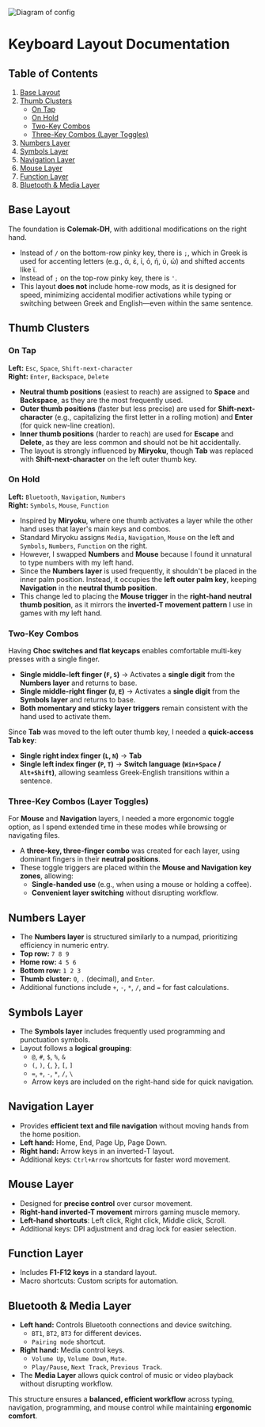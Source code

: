 ![Diagram of config](keymap-drawer/temper.svg)

# Keyboard Layout Documentation

## Table of Contents
1. [Base Layout](#base-layout)
2. [Thumb Clusters](#thumb-clusters)
   - [On Tap](#on-tap)
   - [On Hold](#on-hold)
   - [Two-Key Combos](#two-key-combos)
   - [Three-Key Combos (Layer Toggles)](#three-key-combos-layer-toggles)
3. [Numbers Layer](#numbers-layer)
4. [Symbols Layer](#symbols-layer)
5. [Navigation Layer](#navigation-layer)
6. [Mouse Layer](#mouse-layer)
7. [Function Layer](#function-layer)
8. [Bluetooth & Media Layer](#bluetooth-media-layer)

## Base Layout  
The foundation is **Colemak-DH**, with additional modifications on the right hand.  
- Instead of `/` on the bottom-row pinky key, there is `;`, which in Greek is used for accenting letters (e.g., ά, έ, ί, ό, ή, ύ, ώ) and shifted accents like ϊ.  
- Instead of `;` on the top-row pinky key, there is `'`.  
- This layout **does not** include home-row mods, as it is designed for speed, minimizing accidental modifier activations while typing or switching between Greek and English—even within the same sentence.  

## Thumb Clusters  

### On Tap  
**Left:** `Esc`, `Space`, `Shift-next-character`  
**Right:** `Enter`, `Backspace`, `Delete`  

- **Neutral thumb positions** (easiest to reach) are assigned to **Space** and **Backspace**, as they are the most frequently used.  
- **Outer thumb positions** (faster but less precise) are used for **Shift-next-character** (e.g., capitalizing the first letter in a rolling motion) and **Enter** (for quick new-line creation).  
- **Inner thumb positions** (harder to reach) are used for **Escape** and **Delete**, as they are less common and should not be hit accidentally.  
- The layout is strongly influenced by **Miryoku**, though **Tab** was replaced with **Shift-next-character** on the left outer thumb key.  

### On Hold  
**Left:** `Bluetooth`, `Navigation`, `Numbers`  
**Right:** `Symbols`, `Mouse`, `Function`  

- Inspired by **Miryoku**, where one thumb activates a layer while the other hand uses that layer's main keys and combos.  
- Standard Miryoku assigns `Media`, `Navigation`, `Mouse` on the left and `Symbols`, `Numbers`, `Function` on the right.  
- However, I swapped **Numbers** and **Mouse** because I found it unnatural to type numbers with my left hand.  
- Since the **Numbers layer** is used frequently, it shouldn't be placed in the inner palm position. Instead, it occupies the **left outer palm key**, keeping **Navigation** in the **neutral thumb position**.  
- This change led to placing the **Mouse trigger** in the **right-hand neutral thumb position**, as it mirrors the **inverted-T movement pattern** I use in games with my left hand.  

### Two-Key Combos  
Having **Choc switches and flat keycaps** enables comfortable multi-key presses with a single finger.  

- **Single middle-left finger (`F`, `S`)** → Activates a **single digit** from the **Numbers layer** and returns to base.  
- **Single middle-right finger (`U`, `E`)** → Activates a **single digit** from the **Symbols layer** and returns to base.  
- **Both momentary and sticky layer triggers** remain consistent with the hand used to activate them.  

Since **Tab** was moved to the left outer thumb key, I needed a **quick-access Tab key**:  
- **Single right index finger (`L`, `N`)** → **Tab**  
- **Single left index finger (`P`, `T`)** → **Switch language (`Win+Space` / `Alt+Shift`)**, allowing seamless Greek-English transitions within a sentence.  

### Three-Key Combos (Layer Toggles)  
For **Mouse** and **Navigation** layers, I needed a more ergonomic toggle option, as I spend extended time in these modes while browsing or navigating files.  

- A **three-key, three-finger combo** was created for each layer, using dominant fingers in their **neutral positions**.  
- These toggle triggers are placed within the **Mouse and Navigation key zones**, allowing:  
  - **Single-handed use** (e.g., when using a mouse or holding a coffee).  
  - **Convenient layer switching** without disrupting workflow.  

## Numbers Layer  
- The **Numbers layer** is structured similarly to a numpad, prioritizing efficiency in numeric entry.  
- **Top row:** `7 8 9`  
- **Home row:** `4 5 6`  
- **Bottom row:** `1 2 3`  
- **Thumb cluster:** `0`, `.` (decimal), and `Enter`.  
- Additional functions include `+`, `-`, `*`, `/`, and `=` for fast calculations.  

## Symbols Layer  
- The **Symbols layer** includes frequently used programming and punctuation symbols.  
- Layout follows a **logical grouping**:  
  - `@`, `#`, `$`, `%`, `&`  
  - `(`, `)`, `{`, `}`, `[`, `]`  
  - `=`, `+`, `-`, `*`, `/`, `\`  
  - Arrow keys are included on the right-hand side for quick navigation.  

## Navigation Layer  
- Provides **efficient text and file navigation** without moving hands from the home position.  
- **Left hand:** Home, End, Page Up, Page Down.  
- **Right hand:** Arrow keys in an inverted-T layout.  
- Additional keys: `Ctrl+Arrow` shortcuts for faster word movement.  

## Mouse Layer  
- Designed for **precise control** over cursor movement.  
- **Right-hand inverted-T movement** mirrors gaming muscle memory.  
- **Left-hand shortcuts**: Left click, Right click, Middle click, Scroll.  
- Additional keys: DPI adjustment and drag lock for easier selection.  

## Function Layer  
- Includes **F1-F12 keys** in a standard layout.  
- Macro shortcuts: Custom scripts for automation.  

## Bluetooth & Media Layer  
- **Left hand:** Controls Bluetooth connections and device switching.  
  - `BT1`, `BT2`, `BT3` for different devices.  
  - `Pairing mode` shortcut.  
- **Right hand:** Media control keys.  
  - `Volume Up`, `Volume Down`, `Mute`.  
  - `Play/Pause`, `Next Track`, `Previous Track`.  
- The **Media Layer** allows quick control of music or video playback without disrupting workflow.  

This structure ensures a **balanced, efficient workflow** across typing, navigation, programming, and mouse control while maintaining **ergonomic comfort**.

